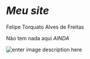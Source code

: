 ﻿# *Meu site*
Felipe Torquato Alves de Freitas

Não tem nada aqui *AINDA*

![enter image description here](https://preview.redd.it/no-bitches-v0-2k3ukeda2vvd1.jpg?width=640&crop=smart&auto=webp&s=3015dc85f938ce4f74218bdcc5ddf01745061525)


